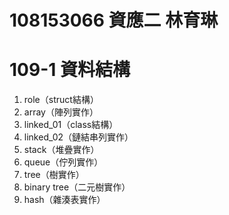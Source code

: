 # 108153066 資應二 林育琳
# 109-1 資料結構
1. role（struct結構）
2. array（陣列實作）
3. linked_01（class結構）
4. linked_02（鏈結串列實作）
5. stack（堆疊實作）
6. queue（佇列實作）
7. tree（樹實作）
8. binary tree（二元樹實作）
9. hash（雜湊表實作）
